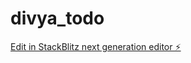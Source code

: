 # divya_todo

[Edit in StackBlitz next generation editor ⚡️](https://stackblitz.com/~/github.com/KarthickrajanS124/divya_todo)